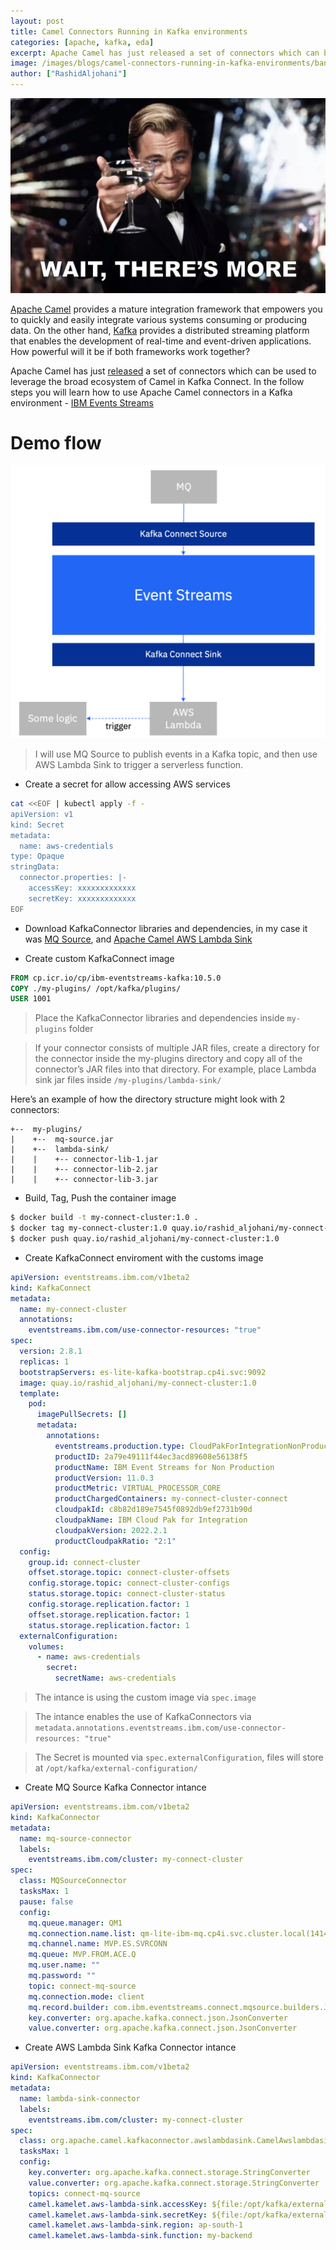 ```yaml
---
layout: post
title: Camel Connectors Running in Kafka environments
categories: [apache, kafka, eda]
excerpt: Apache Camel has just released a set of connectors which can be used to leverage the broad ecosystem of Camel in Kafka Connect
image: /images/blogs/camel-connectors-running-in-kafka-environments/banner.png
author: ["RashidAljohani"]
---
```



![](/images/blogs/camel-connectors-running-in-kafka-environments/banner.png)


[Apache Camel](https://camel.apache.org/) provides a mature integration framework that empowers you to quickly and easily integrate various systems consuming or producing data. On the other hand, [Kafka](https://kafka.apache.org/) provides a distributed streaming platform that enables the development of real-time and event-driven applications. How powerful will it be if both frameworks work together? 

Apache Camel has just [released](https://camel.apache.org/blog/Camel-Kafka-connector-release-0.1.0/) a set of connectors which can be used to leverage the broad ecosystem of Camel in Kafka Connect. In the follow steps you will learn how to use Apache Camel connectors in a Kafka environment - [IBM Events Streams](https://ibm.github.io/event-streams/about/overview/)

# Demo flow

![](/images/blogs/camel-connectors-running-in-kafka-environments/demo.png)

> I will use MQ Source to publish events in a Kafka topic, and then use AWS Lambda Sink to trigger a serverless function.


* Create a secret for allow accessing AWS services

```bash
cat <<EOF | kubectl apply -f -
apiVersion: v1
kind: Secret
metadata:
  name: aws-credentials
type: Opaque
stringData:
  connector.properties: |-
    accessKey: xxxxxxxxxxxxx
    secretKey: xxxxxxxxxxxxx
EOF
```

* Download KafkaConnector libraries and dependencies, in my case it was [MQ Source](https://ibm.github.io/event-streams/connecting/mq/source/), and [Apache Camel AWS Lambda Sink](https://camel.apache.org/camel-kafka-connector/1.0.x/reference/connectors/camel-aws-lambda-sink-kafka-sink-connector.html)

* Create custom KafkaConnect image

```dockerfile
FROM cp.icr.io/cp/ibm-eventstreams-kafka:10.5.0
COPY ./my-plugins/ /opt/kafka/plugins/
USER 1001
```

> Place the KafkaConnector libraries and dependencies inside `my-plugins` folder

> If your connector consists of multiple JAR files, create a directory for the connector inside the my-plugins directory and copy all of the connector’s JAR files into that directory. For example, place Lambda sink jar files inside `/my-plugins/lambda-sink/`

Here’s an example of how the directory structure might look with 2 connectors:

```
+--  my-plugins/
|    +--  mq-source.jar
|    +--  lambda-sink/
|    |    +-- connector-lib-1.jar
|    |    +-- connector-lib-2.jar
|    |    +-- connector-lib-3.jar
```

* Build, Tag, Push the container image

```bash
$ docker build -t my-connect-cluster:1.0 .
$ docker tag my-connect-cluster:1.0 quay.io/rashid_aljohani/my-connect-cluster:1.0
$ docker push quay.io/rashid_aljohani/my-connect-cluster:1.0
```

* Create KafkaConnect enviroment with the customs image

```yaml
apiVersion: eventstreams.ibm.com/v1beta2
kind: KafkaConnect
metadata:
  name: my-connect-cluster
  annotations:
    eventstreams.ibm.com/use-connector-resources: "true"
spec:
  version: 2.8.1
  replicas: 1
  bootstrapServers: es-lite-kafka-bootstrap.cp4i.svc:9092
  image: quay.io/rashid_aljohani/my-connect-cluster:1.0
  template:
    pod:
      imagePullSecrets: []
      metadata:
        annotations:
          eventstreams.production.type: CloudPakForIntegrationNonProduction
          productID: 2a79e49111f44ec3acd89608e56138f5
          productName: IBM Event Streams for Non Production
          productVersion: 11.0.3
          productMetric: VIRTUAL_PROCESSOR_CORE
          productChargedContainers: my-connect-cluster-connect
          cloudpakId: c8b82d189e7545f0892db9ef2731b90d
          cloudpakName: IBM Cloud Pak for Integration
          cloudpakVersion: 2022.2.1
          productCloudpakRatio: "2:1"
  config:
    group.id: connect-cluster
    offset.storage.topic: connect-cluster-offsets
    config.storage.topic: connect-cluster-configs
    status.storage.topic: connect-cluster-status
    config.storage.replication.factor: 1
    offset.storage.replication.factor: 1
    status.storage.replication.factor: 1
  externalConfiguration:
    volumes:
      - name: aws-credentials
        secret:
          secretName: aws-credentials
```

> The intance is using the custom image via `spec.image`

> The intance enables the use of KafkaConnectors via `metadata.annotations.eventstreams.ibm.com/use-connector-resources: "true"`

> The Secret is mounted via `spec.externalConfiguration`, files will store at `/opt/kafka/external-configuration/`


* Create MQ Source Kafka Connector intance

```yaml
apiVersion: eventstreams.ibm.com/v1beta2
kind: KafkaConnector
metadata: 
  name: mq-source-connector 
  labels: 
    eventstreams.ibm.com/cluster: my-connect-cluster
spec:
  class: MQSourceConnector
  tasksMax: 1
  pause: false
  config:
    mq.queue.manager: QM1
    mq.connection.name.list: qm-lite-ibm-mq.cp4i.svc.cluster.local(1414)
    mq.channel.name: MVP.ES.SVRCONN
    mq.queue: MVP.FROM.ACE.Q
    mq.user.name: ""
    mq.password: ""
    topic: connect-mq-source
    mq.connection.mode: client
    mq.record.builder: com.ibm.eventstreams.connect.mqsource.builders.JsonRecordBuilder
    key.converter: org.apache.kafka.connect.json.JsonConverter
    value.converter: org.apache.kafka.connect.json.JsonConverter
```


* Create AWS Lambda Sink Kafka Connector intance

```yaml
apiVersion: eventstreams.ibm.com/v1beta2
kind: KafkaConnector
metadata: 
  name: lambda-sink-connector 
  labels: 
    eventstreams.ibm.com/cluster: my-connect-cluster
spec:
  class: org.apache.camel.kafkaconnector.awslambdasink.CamelAwslambdasinkSinkConnector
  tasksMax: 1
  config:
    key.converter: org.apache.kafka.connect.storage.StringConverter
    value.converter: org.apache.kafka.connect.storage.StringConverter
    topics: connect-mq-source
    camel.kamelet.aws-lambda-sink.accessKey: ${file:/opt/kafka/external-configuration/aws-credentials/connector.properties:accessKey}
    camel.kamelet.aws-lambda-sink.secretKey: ${file:/opt/kafka/external-configuration/aws-credentials/connector.properties:secretKey}
    camel.kamelet.aws-lambda-sink.region: ap-south-1
    camel.kamelet.aws-lambda-sink.function: my-backend
```